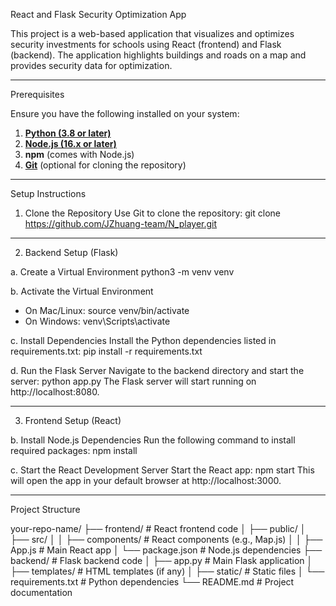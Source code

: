 React and Flask Security Optimization App

This project is a web-based application that visualizes and optimizes security investments for schools using React (frontend) and Flask (backend). The application highlights buildings and roads on a map and provides security data for optimization.

---

Prerequisites

Ensure you have the following installed on your system:

1. [**Python (3.8 or later)**](https://www.python.org/downloads/)  
2. [**Node.js (16.x or later)**](https://nodejs.org/)  
3. **npm** (comes with Node.js)  
4. [**Git**](https://git-scm.com/) (optional for cloning the repository)  

---

Setup Instructions

1. Clone the Repository
Use Git to clone the repository:
git clone https://github.com/JZhuang-team/N_player.git

---

2. Backend Setup (Flask)

a. Create a Virtual Environment
python3 -m venv venv

b. Activate the Virtual Environment
- On Mac/Linux:
  source venv/bin/activate
- On Windows:
  venv\Scripts\activate

c. Install Dependencies
Install the Python dependencies listed in requirements.txt:
pip install -r requirements.txt

d. Run the Flask Server
Navigate to the backend directory and start the server:
python app.py
The Flask server will start running on http://localhost:8080.

---

3. Frontend Setup (React)

b. Install Node.js Dependencies
Run the following command to install required packages:
npm install

c. Start the React Development Server
Start the React app:
npm start
This will open the app in your default browser at http://localhost:3000.

---

Project Structure

your-repo-name/
├── frontend/               # React frontend code
│   ├── public/
│   ├── src/
│   │   ├── components/     # React components (e.g., Map.js)
│   │   ├── App.js          # Main React app
│   └── package.json        # Node.js dependencies
├── backend/                # Flask backend code
│   ├── app.py              # Main Flask application
│   ├── templates/          # HTML templates (if any)
│   ├── static/             # Static files
│   └── requirements.txt    # Python dependencies
└── README.md               # Project documentation
